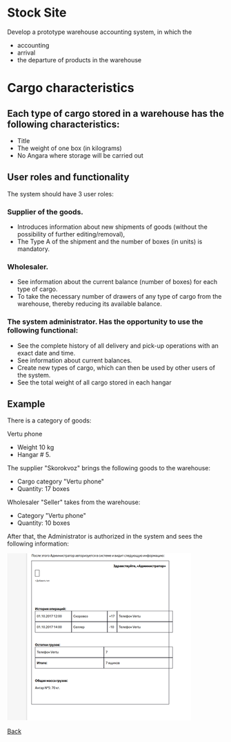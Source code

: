 # Stock Site

Develop a prototype warehouse accounting system,
in which the
- accounting
- arrival
- the departure of products in the warehouse

# Cargo characteristics #

## Each type of cargo stored in a warehouse has the following characteristics:

- Title
- The weight of one box (in kilograms)
- No Angara where storage will be carried out

## User roles and functionality

The system should have 3 user roles:

### Supplier of the goods.
- Introduces information about new shipments of goods (without the possibility of further editing/removal),
- The Type A of the shipment and the number of boxes (in units) is mandatory.

### Wholesaler.
- See information about the current balance (number of boxes) for each type of cargo.
- To take the necessary number of drawers of any type of cargo from the warehouse, thereby reducing its available balance.

### The system administrator. Has the opportunity to use the following functional:
- See the complete history of all delivery and pick-up operations with an exact date and time.
- See information about current balances.
- Create new types of cargo, which can then be used by other users of the system.
- See the total weight of all cargo stored in each hangar

## Example

There is a category of goods:

Vertu phone
- Weight 10 kg
- Hangar # 5.

The supplier "Skorokvoz" brings the following goods to the warehouse:

- Cargo category "Vertu phone"
- Quantity: 17 boxes

Wholesaler "Seller" takes from the warehouse:
- Category "Vertu phone"
- Quantity: 10 boxes

After that, the Administrator is authorized in the system and sees the following information:

![image](https://github.com/niten2/test_tasks/blob/master/stock/image.png)

[Back](https://github.com/niten2/test_tasks)
